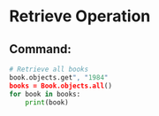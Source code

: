# Retrieve Operation
## Command:
```python
# Retrieve all books
book.objects.get", "1984"
books = Book.objects.all()
for book in books:
    print(book)
